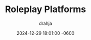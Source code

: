 ---
title: <span class="cyanText">Roleplay</span> Platforms
description: >-
  Where does one participate in Text-Based Adult Oriented Roleplay? Are their Rules? Is there an official etiquette?
author: drahja
date: 2024-12-29 18:01:00 -0600
categories: [📚 Repository Information, Front Page]
tags: [adults-only, cybersex, discord, domain, dungeon, educational, erp, f-list.net, guides, historical preservation, information, irc, mmorpg, mu, multi-user, mud, muck, mush, platform, platforms, repository, roleplay, roleplaying, rp, shared hallucination, space, spaces]
pin: yes
media_subpath: '/posts/platforms'
---